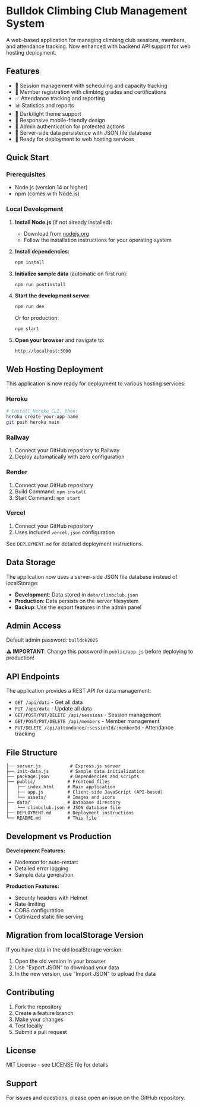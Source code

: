 # Bulldok Climbing Club Management System

A web-based application for managing climbing club sessions, members, and attendance tracking. Now enhanced with backend API support for web hosting deployment.

## Features

- 📅 Session management with scheduling and capacity tracking
- 👥 Member registration with climbing grades and certifications
- ✅ Attendance tracking and reporting
- 📊 Statistics and reports
- 🌙 Dark/light theme support
- 📱 Responsive mobile-friendly design
- 🔐 Admin authentication for protected actions
- 💾 Server-side data persistence with JSON file database
- 🚀 Ready for deployment to web hosting services

## Quick Start

### Prerequisites

- Node.js (version 14 or higher)
- npm (comes with Node.js)

### Local Development

1. **Install Node.js** (if not already installed):
   - Download from [nodejs.org](https://nodejs.org/)
   - Follow the installation instructions for your operating system

2. **Install dependencies**:
   ```bash
   npm install
   ```

3. **Initialize sample data** (automatic on first run):
   ```bash
   npm run postinstall
   ```

4. **Start the development server**:
   ```bash
   npm run dev
   ```
   Or for production:
   ```bash
   npm start
   ```

5. **Open your browser** and navigate to:
   ```
   http://localhost:3000
   ```

## Web Hosting Deployment

This application is now ready for deployment to various hosting services:

### Heroku
```bash
# Install Heroku CLI, then:
heroku create your-app-name
git push heroku main
```

### Railway
1. Connect your GitHub repository to Railway
2. Deploy automatically with zero configuration

### Render
1. Connect your GitHub repository 
2. Build Command: `npm install`
3. Start Command: `npm start`

### Vercel
1. Connect your GitHub repository
2. Uses included `vercel.json` configuration

See `DEPLOYMENT.md` for detailed deployment instructions.

## Data Storage

The application now uses a server-side JSON file database instead of localStorage:

- **Development**: Data stored in `data/climbclub.json`
- **Production**: Data persists on the server filesystem
- **Backup**: Use the export features in the admin panel

## Admin Access

Default admin password: `bulldok2025`

**⚠️ IMPORTANT**: Change this password in `public/app.js` before deploying to production!

## API Endpoints

The application provides a REST API for data management:

- `GET /api/data` - Get all data
- `PUT /api/data` - Update all data
- `GET/POST/PUT/DELETE /api/sessions` - Session management
- `GET/POST/PUT/DELETE /api/members` - Member management
- `PUT/DELETE /api/attendance/:sessionId/:memberId` - Attendance tracking

## File Structure

```
├── server.js           # Express.js server
├── init-data.js        # Sample data initialization
├── package.json        # Dependencies and scripts
├── public/            # Frontend files
│   ├── index.html     # Main application
│   ├── app.js         # Client-side JavaScript (API-based)
│   └── assets/        # Images and icons
├── data/              # Database directory
│   └── climbclub.json # JSON database file
├── DEPLOYMENT.md      # Deployment instructions
└── README.md          # This file
```

## Development vs Production

**Development Features:**
- Nodemon for auto-restart
- Detailed error logging
- Sample data generation

**Production Features:**
- Security headers with Helmet
- Rate limiting
- CORS configuration
- Optimized static file serving

## Migration from localStorage Version

If you have data in the old localStorage version:

1. Open the old version in your browser
2. Use "Export JSON" to download your data
3. In the new version, use "Import JSON" to upload the data

## Contributing

1. Fork the repository
2. Create a feature branch
3. Make your changes
4. Test locally
5. Submit a pull request

## License

MIT License - see LICENSE file for details

## Support

For issues and questions, please open an issue on the GitHub repository.
